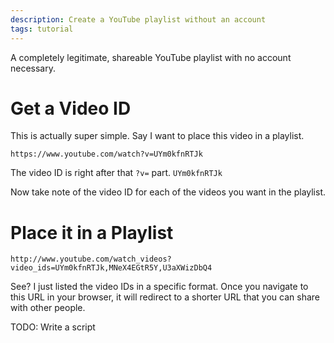 ```yaml
---
description: Create a YouTube playlist without an account
tags: tutorial
---
```

A completely legitimate, shareable YouTube playlist with no account necessary.

# Get a Video ID
This is actually super simple. Say I want to place this video in a playlist.
```
https://www.youtube.com/watch?v=UYm0kfnRTJk
```

The video ID is right after that `?v=` part. `UYm0kfnRTJk`

Now take note of the video ID for each of the videos you want in the playlist.

# Place it in a Playlist
```
http://www.youtube.com/watch_videos?video_ids=UYm0kfnRTJk,MNeX4EGtR5Y,U3aXWizDbQ4
```
See? I just listed the video IDs in a specific format.
Once you navigate to this URL in your browser, it will redirect to a shorter URL that you can share with other people.

TODO: Write a script
